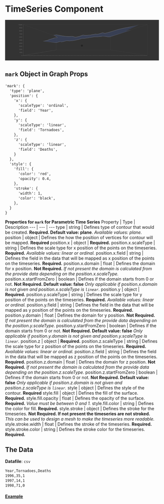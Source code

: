 # TimeSeries Component

![TimeSeries](../imgs/TimeSeries.png)

## `mark` Object in Graph Props
```
'mark': {
  'type': 'plane',
  'position': {
    'x': {
      'scaleType': 'ordinal',
      'field': 'Year',
    },
    'y': {
      'scaleType': 'linear',
      'field': 'Tornadoes',
    },
    'z': {
      'scaleType': 'linear',
      'field': 'Deaths',
    }
  },
  'style': {
    'fill': {
      'color': 'red',
      'opacity': 0.4,
    },
    'stroke': {
      'width': 1,
      'color': 'black',
    },
  }
}
```

__Properties for `mark` for Parametric Time Series__
Property | Type | Description
--- | --- | ---
type | string | Defines type of contour that would be created. __Required. Default value: plane__. _Available values: plane._
position | object | Defines the how the position of vertices for contour will be mapped. __Required__
position.x | object | __Required.__
position.x.scaleType | string | Defines the scale type for x position of the points on the timeseries. __Required.__ _Available values: linear or ordinal._
position.x.field | string | Defines the field in the data that will be mapped as x position of the points on the timeseries. __Required.__
position.x.domain | float | Defines the domain for x position. __Not Required.__ _If not present the domain is calculated from the provide data depending on the position.x.scaleType._
position.x.startFromZero | boolean | Defines if the domain starts from 0 or not. __Not Required. Default value: false__ _Only applicable if position.x.domain is not given and position.x.scaleType is `linear`._
position.y | object | __Required.__
position.y.scaleType | string | Defines the scale type for y position of the points on the timeseries. __Required.__ _Available values: linear or ordinal._
position.y.field | string | Defines the field in the data that will be mapped as y position of the points on the timeseries. __Required.__
position.y.domain | float | Defines the domain for y position. __Not Required.__ _If not present the domain is calculated from the provide data depending on the position.y.scaleType._
position.y.startFromZero | boolean | Defines if the domain starts from 0 or not. __Not Required. Default value: false__ _Only applicable if position.y.domain is not given and position.y.scaleType is `linear`._
position.z | object | __Required.__
position.z.scaleType | string | Defines the scale type for z position of the points on the timeseries. __Required.__ _Available values: linear or ordinal._
position.z.field | string | Defines the field in the data that will be mapped as z position of the points on the timeseries. __Required.__
position.z.domain | float | Defines the domain for z position. __Not Required.__ _If not present the domain is calculated from the provide data depending on the position.z.scaleType._
position.z.startFromZero | boolean | Defines if the domain starts from 0 or not. __Not Required. Default value: false__ _Only applicable if position.z.domain is not given and position.z.scaleType is `linear`._
style | object | Defines the style of the contour. __Required__
style.fill | object | Defines the fill of the surface. __Required.__
style.fill.opacity | float | Defines the opacity of the surface. __Required.__ _Value must be between 0 and 1._
style.fill.color | string | Defines the color for fill. __Required.__
style.stroke | object | Defines the stroke for the timeseries. __Not Required. If not present the timeseries are not stroked.__ _This can be used to design a mesh to make the timeseries more readable._
style.stroke.width | float | Defines the stroke of the timeseries.  __Required.__
style.stroke.color | string | Defines the stroke color for the timeseries. __Required.__

## The Data

**Datafile**: `csv`

```
Year,Tornadoes,Deaths
1996,35,1
1997,14,1
1998,71,0
```

#### [Example](../examples/TimeSeries.js)
